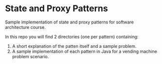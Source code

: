 # State and Proxy Patterns

Sample implementation of state and proxy patterns for software architecture course.

In this repo you will find 2 directories (one per pattern) containing: 
<ol>
  <li>A short explanation of the patten itself and a sample problem.</li>
  <li>A sample implementation of each pattern in Java for a vending machine problem scenario.</li>
</ol>
